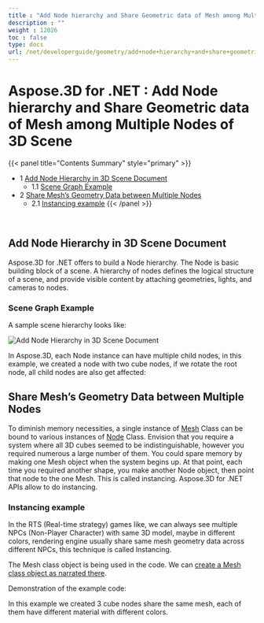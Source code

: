 ```yaml
---
title : "Add Node hierarchy and Share Geometric data of Mesh among Multiple Nodes of 3D Scene" 
description : "" 
weight : 12026 
toc : false
type: docs
url: /net/developerguide/geometry/add+node+hierarchy+and+share+geometric+data+of+mesh+among+multiple+nodes+of+3d+scene/
---
```


# Aspose.3D for .NET : Add Node hierarchy and Share Geometric data of Mesh among Multiple Nodes of 3D Scene


{{< panel title="Contents Summary" style="primary" >}}
*   1 [Add Node Hierarchy in 3D Scene Document](#add-node-hierarchy-in-3d-scene-document)
    *   1.1 [Scene Graph Example](#scene-graph-example)
*   2 [Share Mesh’s Geometry Data between Multiple Nodes](#share-mesh’s-geometry-data-between-multiple-nodes)
    *   2.1 [Instancing example](#instancing-example)
{{< /panel >}}
 

 

## Add Node Hierarchy in 3D Scene Document

Aspose.3D for .NET offers to build a Node hierarchy. The Node is basic building block of a scene. A hierarchy of nodes defines the logical structure of a scene, and provide visible content by attaching geometries, lights, and cameras to nodes.

### Scene Graph Example

A sample scene hierarchy looks like:

![Add Node Hierarchy in 3D Scene Document](https://docs2.aspose.com/3d/net/attachments/19923744/20119557.png)

In Aspose.3D, each Node instance can have multiple child nodes, in this example, we created a node with two cube nodes, if we rotate the root node, all child nodes are also get affected:

## Share Mesh’s Geometry Data between Multiple Nodes

To diminish memory necessities, a single instance of [Mesh](http://www.aspose.com/api/net/3d/T_Aspose_ThreeD_Entities_Mesh) Class can be bound to various instances of [Node](http://www.aspose.com/api/net/3d/T_Aspose_ThreeD_Node) Class. Envision that you require a system where all 3D cubes seemed to be indistinguishable, however you required numerous a large number of them. You could spare memory by making one Mesh object when the system begins up. At that point, each time you required another shape, you make another Node object, then point that node to the one Mesh. This is called instancing. Aspose.3D for .NET APIs allow to do instancing.

### Instancing example

In the RTS (Real-time strategy) games like, we can always see multiple NPCs (Non-Player Character) with same 3D model, maybe in different colors, rendering engine usually share same mesh geometry data across different NPCs, this technique is called Instancing.

The Mesh class object is being used in the code. We can [create a Mesh class object as narrated there](https://docs2.aspose.com/3d/net/developerguide/geometry/create+3d+mesh+and+scene).

Demonstration of the example code:

In this example we created 3 cube nodes share the same mesh, each of them have different material with different colors.

